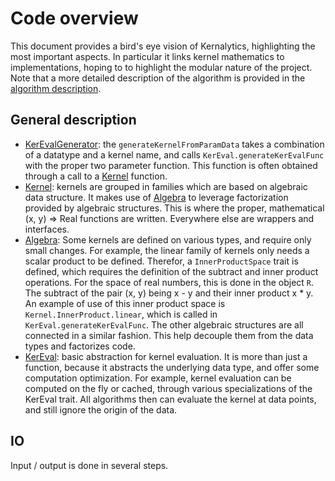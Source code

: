 # Code overview

This document provides a bird's eye vision of Kernalytics, highlighting the most important aspects. In particular it links kernel mathematics to implementations, hoping to to highlight the modular nature of the project. Note that a more detailed description of the algorithm is provided in the [algorithm description](/doc/algoDesc.md).

## General description

- [KerEvalGenerator](/src/main/scala/rkhs/KerEvalGenerator.scala): the `generateKernelFromParamData` takes a combination of a datatype and a kernel name, and calls `KerEval.generateKerEvalFunc` with the proper two parameter function. This function is often obtained through a call to a [Kernel](/src/main/scala/rkhs/Kernel.scala) function.
- [Kernel](/src/main/scala/rkhs/Kernel.scala): kernels are grouped in families which are based on algebraic data structure. It makes use of [Algebra](/src/main/scala/rkhs/Algebra.scala) to leverage factorization provided by algebraic structures. This is where the proper, mathematical (x, y) => Real functions are written. Everywhere else are wrappers and interfaces.
- [Algebra](/src/main/scala/rkhs/Algebra.scala): Some kernels are defined on various types, and require only small changes. For example, the linear family of kernels only needs a scalar product to be defined. Therefor, a `InnerProductSpace` trait is defined, which requires the definition of the subtract and inner product operations. For the space of real numbers, this is done in the object `R`. The subtract of the pair (x, y) being x - y and their inner product x * y. An example of use of this inner product space is `Kernel.InnerProduct.linear`, which is called in `KerEval.generateKerEvalFunc`. The other algebraic structures are all connected in a similar fashion. This help decouple them from the data types and factorizes code.
- [KerEval](/src/main/scala/rkhs/KerEval.scala): basic abstraction for kernel evaluation. It is more than just a function, because it abstracts the underlying data type, and offer some computation optimization. For example, kernel evaluation can be computed on the fly or cached, through various specializations of the KerEval trait. All algorithms then can evaluate the kernel at data points, and still ignore the origin of the data.

## IO

Input / output is done in several steps.